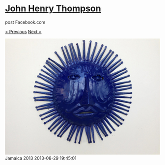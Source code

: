 # [John Henry Thompson](../README.md)
post Facebook.com

[< Previous](2013-08-29-42.md) [Next >](2013-08-29-44.md)

[![](../media/2013-08-29/Jamaica-2054.jpg)](../README.md)
Jamaica 2013
2013-08-29 19:45:01